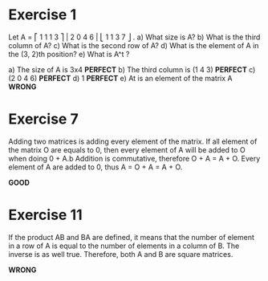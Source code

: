 # Exercise 1

Let A =
⎡ 1 1 1 3 ⎤
| 2 0 4 6 |
⎣ 1 1 3 7 ⎦
 .
a) What size is A?
b) What is the third column of A?
c) What is the second row of A?
d) What is the element of A in the (3, 2)th position?
e) What is A^t ?

a) The size of A is 3x4 **PERFECT**
b) The third column is (1 4 3) **PERFECT**
c) (2 0 4 6) **PERFECT**
d) 1 **PERFECT**
e) At is an element of the matrix A **WRONG**

# Exercise 7

Adding two matrices is adding every element of the matrix. If all element of the matrix O are equals to 0, then every element of A will be added to O when doing 0 + A.b
Addition is commutative, therefore O + A = A + O. Every element of A are added to 0, thus A = O + A = A + O.

**GOOD**

# Exercise 11

If the product AB and BA are defined, it means that the number of element in a row of A is equal to the number of elements in a column of B. The inverse is as well true. Therefore, both A and B are square matrices.

**WRONG**


